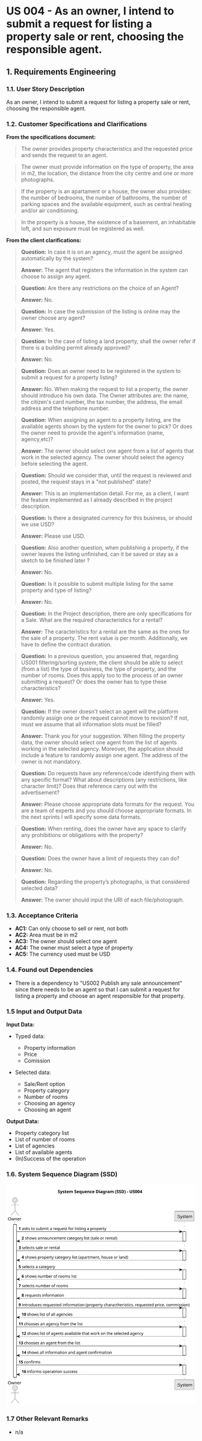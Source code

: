 # US 004 - As an owner, I intend to submit a request for listing a property sale or rent, choosing the responsible agent.

## 1. Requirements Engineering

### 1.1. User Story Description

As an owner, I intend to submit a request for listing a property sale or rent,
choosing the responsible agent.

### 1.2. Customer Specifications and Clarifications 

**From the specifications document:**

>   The owner provides property characteristics and the requested price and sends the request to an agent.

>	The owner must provide information on the type of property, the area in m2, the location, the distance from the city centre and one or more photographs. 

>   If the property is an apartament or a house, the owner also provides: the number of bedrooms, the number of bathrooms, the number of parking spaces and the available equipment, such as central heating and/or air conditioning.

>   In the property is a house, the existence of a basement, an inhabitable loft, and sun exposure must be registered as well. 

**From the client clarifications:**

> **Question:** In case it is on an agency, must the agent be assigned automatically by the system?
>  
> **Answer:** The agent that registers the information in the system can choose to assign any agent.

> **Question:** Are there any restrictions on the choice of an Agent?
>  
> **Answer:** No.

> **Question:** In case the submission of the listing is online may the owner choose any agent?
>
> **Answer:** Yes.

> **Question:** In the case of listing a land property, shall the owner refer if there is a building permit already approved?
> 
> **Answer:** No.

> **Question:** Does an owner need to be registered in the system to submit a request for a property listing?
> 
> **Answer:** No. When making the request to list a property, the owner should introduce his own data. The Owner attributes are: the name, the citizen's card number, the tax number, the address, the email address and the telephone number.

> **Question:** When assigning an agent to a property listing, are the available agents shown by the system for the owner to pick? Or does the owner need to provide the agent's information (name, agency,etc)?
> 
> **Answer:** The owner should select one agent from a list of agents that work in the selected agency. The owner should select the agency before selecting the agent.

> **Question:** Should we consider that, until the request is reviewed and posted, the request stays in a "not published" state?
> 
> **Answer:** This is an implementation detail. For me, as a client, I want the feature implemented as I already described in the project description.

> **Question:** Is there a designated currency for this business, or should we use USD?
>
> **Answer:** Please use USD.

> **Question:** Also another question, when publishing a property, if the owner leaves the listing unfinished, can it be saved or stay as a sketch to be finished later ?
>
> **Answer:** No. 

> **Question:** Is it possible to submit multiple listing for the same property and type of listing?
>
> **Answer:** No.

> **Question:** In the Project description, there are only specifications for a Sale. What are the required characteristics for a rental?
>
> **Answer:** The caracteristics for a rental are the same as the ones for the sale of a property. The rent value is per month. Additionally, we have to define the contract duration.

> **Question:**  In a previous question, you answered that, regarding US001 filtering/sorting system, the client should be able to select (from a list) the type of business, the type of property, and the number of rooms. Does this apply too to the process of an owner submitting a request? Or does the owner has to type these characteristics?
>
> **Answer:** Yes.

> **Question:** If the owner doesn't select an agent will the platform randomly assign one or the request cannot move to revision? If not, must we assume that all information slots must be filled?
>
> **Answer:** Thank you for your suggestion. When filling the property data, the owner should select one agent from the list of agents working in the selected agency. Moreover, the application should include a feature to randomly assign one agent. The address of the owner is not mandatory.

> **Question:** Do requests have any reference/code identifying them with any specific format? What about descriptions (any restrictions, like character limit)? Does that reference carry out with the advertisement?
>
> **Answer:** Please choose appropriate data formats for the request. You are a team of experts and you should choose appropriate formats. In the next sprints I will specify some data formats.

> **Question:** When renting, does the owner have any space to clarify any prohibitions or obligations with the property?
>
> **Answer:** No.

> **Question:** Does the owner have a limit of requests they can do?
>
> **Answer:** No.

> **Question:** Regarding the property’s photographs, is that considered selected data?
>
> **Answer:** The owner should input the URI of each file/photograph.

### 1.3. Acceptance Criteria

* **AC1:** Can only choose to sell or rent, not both
* **AC2:** Area must be in m2
* **AC3:** The owner should select one agent 
* **AC4:** The owner must select a type of property
* **AC5:** The currency used must be USD

### 1.4. Found out Dependencies

* There is a dependency to "US002 Publish any sale announcement" since there needs to be an agent so that I can submit a request for listing a property and choose an agent responsible for that property.
### 1.5 Input and Output Data

**Input Data:**

* Typed data:
	* Property information
    * Price
    * Comission

* Selected data:
    * Sale/Rent option
	* Property category
    * Number of rooms
    * Choosing an agency
    * Choosing an agent

**Output Data:**

* Property category list
* List of number of rooms 
* List of agencies
* List of available agents
* (In)Success of the operation

### 1.6. System Sequence Diagram (SSD)

![](svg/us004-system-sequence-diagram.svg)

### 1.7 Other Relevant Remarks

* n/a
